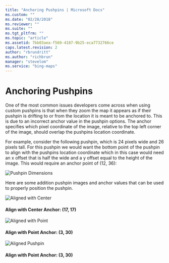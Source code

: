 ```yaml
---
title: "Anchoring Pushpins | Microsoft Docs"
ms.custom: ""
ms.date: "02/28/2018"
ms.reviewer: ""
ms.suite: ""
ms.tgt_pltfrm: ""
ms.topic: "article"
ms.assetid: 7bb03aea-f569-4187-9b25-eca7732766ce
caps.latest.revision: 2
author: "rbrundritt"
ms.author: "richbrun"
manager: "stevelom"
ms.service: "bing-maps"
---
```

# Anchoring Pushpins
One of the most common issues developers come across when using custom pushpins is that when they zoom the map it appears as if their pushpin is drifting to or from the location it is meant to be anchored to. This is due to an incorrect anchor value in the pushpin options. The anchor specifies which pixel coordinate of the image, relative to the top left corner of the image, should overlap the pushpins location coordinate.
  
For example, consider the following pushpin, which is 24 pixels wide and 26 pixels tall. For this pushpin we would want the bottom point of the pushpin to align with the pushpins location coordinate which in this case would need an x offset that is half the wide and a y offset equal to the height of the image. This would require an anchor point of (12, 36):

![Pushpin Dimensions](..//media/bmv8-anchoringpushpins-dimensions.png)
 
Here are some addition pushpin images and anchor values that can be used to properly position the pushpin.

![Aligned with Center](..//media/bmv8-anchoringpushpins-aligncenter.png)
#### Align with Center Anchor: (17, 17)

![Aligned with Point](..//media/bmv8-anchoringpushpins-alignwithpoint.png)
#### Align with Point Anchor: (3, 30)

![Aligned Pushpin](..//media/bmv8-anchoringpushpins-alignpushpin.png)
#### Align with Point Anchor: (3, 30)


